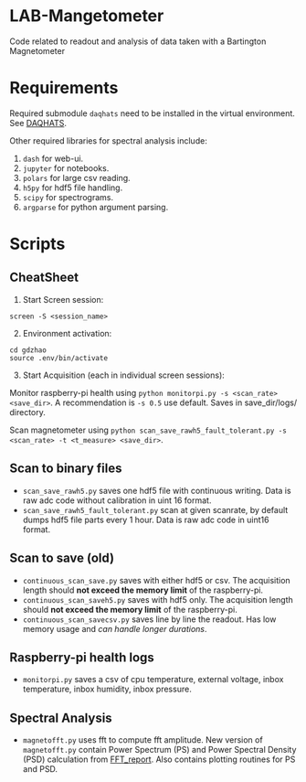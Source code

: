 # LAB-Mangetometer
Code related to readout and analysis of data taken with a Bartington Magnetometer

# Requirements
Required submodule `daqhats` need to be installed in the virtual environment. See [DAQHATS](https://github.com/mccdaq/daqhats).

Other required libraries for spectral analysis include:
1. `dash` for web-ui.
2. `jupyter` for notebooks.
3. `polars` for large csv reading.
4. `h5py` for hdf5 file handling.
5. `scipy` for spectrograms.
6. `argparse` for python argument parsing.

# Scripts
## CheatSheet
1. Start Screen session:
```
screen -S <session_name>
```

2. Environment activation:
```
cd gdzhao
source .env/bin/activate
```
3. Start Acquisition (each in individual screen sessions):

Monitor raspberry-pi health using `python monitorpi.py -s <scan_rate> <save_dir>`. A recommendation is `-s 0.5` use default. Saves in save_dir/logs/ directory.

Scan magnetometer using `python scan_save_rawh5_fault_tolerant.py -s <scan_rate> -t <t_measure> <save_dir>`.

## Scan to binary files
- `scan_save_rawh5.py` saves one hdf5 file with continuous writing. Data is raw adc code without calibration in uint 16 format.
- `scan_save_rawh5_fault_tolerant.py` scan at given scanrate, by default dumps hdf5 file parts every 1 hour. Data is raw adc code in uint16 format.

## Scan to save (old)
- `continuous_scan_save.py` saves with either hdf5 or csv. The acquisition length should **not exceed the memory limit** of the raspberry-pi.
- `continuous_scan_saveh5.py` saves with hdf5 only. The acquisition length should **not exceed the memory limit** of the raspberry-pi.
- `continuous_scan_savecsv.py` saves line by line the readout. Has low memory usage and *can handle longer durations*.

## Raspberry-pi health logs
- `monitorpi.py` saves a csv of cpu temperature, external voltage, inbox temperature, inbox humidity, inbox pressure.

## Spectral Analysis
- `magnetofft.py` uses fft to compute fft amplitude. New version of `magnetofft.py` contain Power Spectrum (PS) and Power Spectral Density (PSD) calculation from [FFT_report](https://holometer.fnal.gov/GH_FFT.pdf). Also contains plotting routines for PS and PSD.
